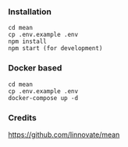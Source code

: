 ### Installation 
``` 
cd mean
cp .env.example .env
npm install
npm start (for development)
```
### Docker based 
``` 
cd mean
cp .env.example .env
docker-compose up -d
```
### Credits 
https://github.com/linnovate/mean
